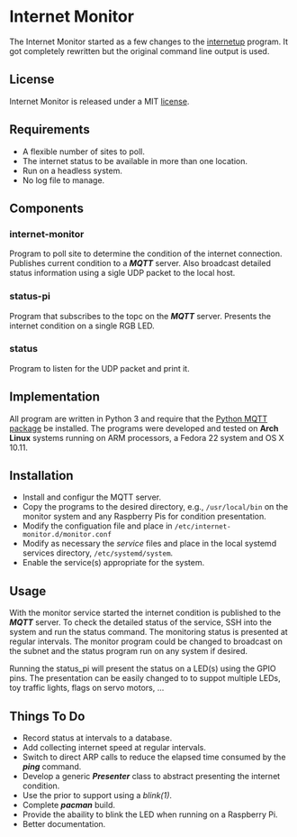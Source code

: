 # Internet Monitor
The Internet Monitor started as a few changes to the
[internetup](http://whiskeytangohotel.com/internetup) program.
It got completely rewritten but the original command line output is used.

## License
Internet Monitor is released under a MIT [license](./LICENSE).

## Requirements
* A flexible number of sites to poll.
* The internet status to be available in more than one location.
* Run on a headless system.
* No log file to manage.

## Components

### internet-monitor
Program to poll site to determine the condition of the internet connection.
Publishes current condition to a ***MQTT*** server.  Also broadcast detailed
status information using a sigle UDP packet to the local host.

### status-pi
Program that subscribes to the topc on the ***MQTT*** server.
Presents the internet condition on a single RGB LED.

### status
Program to listen for the UDP packet and print it.

## Implementation
All program are written in Python 3 and require that the
[Python MQTT package](https://pypi.python.org/pypi/paho-mqtt/1.1)
be installed.  The programs were developed and tested on **Arch Linux**
systems running on ARM processors, a Fedora 22 system and OS X 10.11.

## Installation
* Install and configur the MQTT server.
* Copy the programs to the desired directory, e.g., `/usr/local/bin`
on the monitor system and any Raspberry Pis for condition presentation.
* Modify the configuation file and place in `/etc/internet-monitor.d/monitor.conf`
* Modify as necessary the *service* files and place in the local systemd
services directory, `/etc/systemd/system`.
* Enable the service(s) appropriate for the system.

## Usage
With the monitor service started the internet condition is published
to the ***MQTT*** server.  To check the detailed status of the service,
SSH into the system and run the status command.  The monitoring status
is presented at regular intervals.  The monitor program could be changed
to broadcast on the subnet and the status program run on any system if
desired.

Running the status_pi will present the status on a LED(s) using
the GPIO pins.  The presentation can be easily changed to to suppot
multiple LEDs, toy traffic lights, flags on servo motors, ...

## Things To Do
* Record status at intervals to a database.
* Add collecting internet speed at regular intervals.
* Switch to direct ARP calls to reduce the elapsed time consumed by
the ***ping*** command.
* Develop a generic ***Presenter*** class to abstract presenting
the internet condition.
* Use the prior to support using a *blink(1)*.
* Complete ***pacman*** build.
* Provide the abaility to blink the LED when running on a Raspberry Pi.
* Better documentation.
